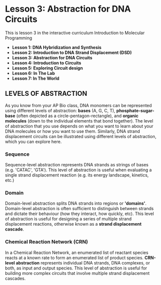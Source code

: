 # Lesson 3: Abstraction for DNA Circuits

This is lesson 3
in the interactive curriculum
Introduction to Molecular Programming

- **Lesson 1: DNA Hybridization and Synthesis**
- **Lesson 2: Introduction to DNA Strand Displacement (DSD)**
- **Lesson 3: Abstraction for DNA Circuits**
- **Lesson 4: Introduction to Circuits**
- **Lesson 5: Exploring Circuit design**
- **Lesson 6: In The Lab**
- **Lesson 7: In The World**

## LEVELS OF ABSTRACTION
As you know from your AP Bio class, DNA monomers can be represented
using different levels of abstraction: **bases** (A, G, C, T), **phosphate-sugar-base** (often depicted as a circle-pentagon-rectangle), 
and **organic molecules** (down to the individual elements that bond together). 
The level of abstraction that you use depends on what you want to learn about your DNA molecules or how you want to use them. Similarly, DNA strand displacement circuits can be illustrated using different levels of abstraction, which you can explore here.

### Sequence
Sequence-level abstraction represents DNA strands as strings of bases (e.g. 'CATAC', 'GTA'). This level of abstraction is useful when evaluating a single strand displacement reaction (e.g. its energy landscape, kinetics, etc.)

### Domain
Domain-level abstraction splits DNA strands into regions or **'domains'**. Domain-level abstraction is often sufficient to distinguish between strands and dictate their behaviour (how they interact, how quickly, etc). This level of abstraction is useful for designing a series of multiple strand displacement reactions, otherwise known as a **strand displacement cascade**.

### Chemical Reaction Network (CRN)
In a Chemical Reaction Network, an enumerated list of reactant species reacts at a known rate to form an enumerated list of product species. **CRN-level abstraction** represents individual DNA strands, DNA complexes, or both, as input and output species. This level of abstraction is useful for building more complex circuits that involve multiple strand displacement cascades.


